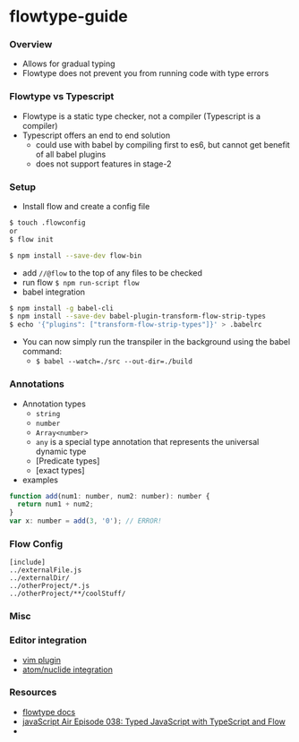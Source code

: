 # flowtype-guide

### Overview

* Allows for gradual typing
* Flowtype does not prevent you from running code with type errors

### Flowtype vs Typescript

* Flowtype is a static type checker, not a compiler (Typescript is a compiler)
* Typescript offers an end to end solution
  - could use with babel by compiling first to es6, but cannot get benefit of all babel plugins
  - does not support features in stage-2

### Setup

* Install flow and create a config file
```bash
$ touch .flowconfig
or 
$ flow init

$ npm install --save-dev flow-bin
```

* add `//@flow` to the top of any files to be checked
* run flow `$ npm run-script flow`
* babel integration
```bash
$ npm install -g babel-cli
$ npm install --save-dev babel-plugin-transform-flow-strip-types
$ echo '{"plugins": ["transform-flow-strip-types"]}' > .babelrc
```
* You can now simply run the transpiler in the background using the babel command: 
  - `$ babel --watch=./src --out-dir=./build`

### Annotations

* Annotation types
  - `string`
  - `number`
  - `Array<number>`
  - `any` is a special type annotation that represents the universal dynamic type
  - [Predicate types]
  - [exact types]
* examples
```js
function add(num1: number, num2: number): number {
  return num1 + num2;
}
var x: number = add(3, '0'); // ERROR!
```

### Flow Config

```
[include]
../externalFile.js
../externalDir/
../otherProject/*.js
../otherProject/**/coolStuff/
``` 

### Misc

### Editor integration

* [vim plugin](https://github.com/flowtype/vim-flow)
* [atom/nuclide integration](https://nuclide.io/docs/languages/flow/)


### Resources

* [flowtype docs](https://flowtype.org/docs/getting-started.html#_)
* [javaScript Air Episode 038: Typed JavaScript with TypeScript and Flow](https://www.youtube.com/watch?v=Qiqsg02nXFE)
* 
